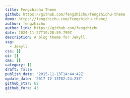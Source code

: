 ```yaml
---
title: Fengzhichu Theme
github: https://github.com/fengzhichu/fengzhichu-theme
demo: https://fengzhichu.com/fengzhichu-theme/
author: fengzhichu
author_link: https://github.com/fengzhichu
date: 2024-11-27T19:20:59.799Z
description: A blog theme for Jekyll.
ssg:
  - Jekyll
css: []
ui: []
cms: []
category: []
draft: false
publish_date: '2015-11-13T14:44:42Z'
update_date: '2017-12-13T02:24:23Z'
github_star: 62
github_fork: 43
---
```

